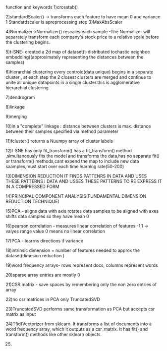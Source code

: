 function and keywords
1)crosstab()

2)standardScaler() -> transforms each feature to have mean 0 and variance 1
                      Standardscaler is apreprocessing step
3)MaxAbsScaler

4)Normalizer->Normalizer() rescales each sample -The Normalizer will separately transform each company's stock price to a relative scale before the clustering begins. 

5)t-SNE- created a 2d map of dataset(t-distributed tochastic neighboe embedding)(approximately representing the distances between the samples)

6)hierarchial clustering 
every centroid(data unique) begins in a separate cluster , at each step the 2 closest clusters are merged
and continue to unite all unique datapoints in a single cluster.this is agglomerative hierarchial clustering

7)dendrogram

8)linkage

9)merging

10)in a "complete" linkage : distance between clusters is max. distance between their samples
specified via method parameter

11)fcluster()
returns a Nuumpy array of cluster labels

12)t-SNE has only fit_transform()
has a fit_transform() method ,simultaneously fits the model and transforms the data,has no separate fit() or transform() methods,cant expend the map to include new data saamples,must start over each time
learning rate(50-200)

13)DIMENSION REDUCTION
IT FINDS PATTENRS IN DATA AND USES THESE PATTERNS I DATA AND USSES THESE PATTERNS TO RE EXPRESS IT IN A COMPRESSED FORM

14)PRINCIPAL COMPONENT ANALYSIS(FUNDAMENTAL DIMENSION REDUCTION TECHNIQUE)

15)PCA - aligns data with axis
  rotates data samples to be aligned with axes
  shifts data samples so they have mean 0
  
16)pearson correlation - measures linear correlation of features 
 -1,1 -> valyes range
 value 0 means no linear correlation
 
 17)PCA - learrns directions if variance
 
18)intrinsic dimension = number of features needed to approx the dataset(dimesion reduction )

19)word frequency arrays- rows represent docs, columns represent words

20)sparse array entries are mostly 0

21)CSR matrix - save spaces by remembering only the non zero entries of array

22)no csr matrices in PCA only TruncatedSVD

23)TruncatedSVD performs same transformation as PCA but accepts csr matrix  as input

24)TfidfVectorizer from sklearn. It transforms a list of documents into a word frequency array, which it outputs as a csr_matrix. It has fit() and transform() methods like other sklearn objects.

25)
